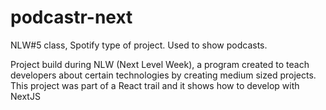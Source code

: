 # podcastr-next
NLW#5 class, Spotify type of project. Used to show podcasts.

Project build during NLW (Next Level Week), a program created to teach developers about certain technologies by creating medium sized projects. 
This project was part of a React trail and it shows how to develop with NextJS
